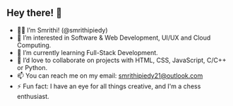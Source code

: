 ## Hey there! 👋
- 👩‍💻 I’m Smrithi! (@smrithipiedy)
- 👀 I’m interested in Software & Web Development, UI/UX and Cloud Computing.
- 🌱 I’m currently learning Full-Stack Development.
- 💞️ I’d love to collaborate on projects with HTML, CSS, JavaScript, C/C++ or Python.  
- 📫 You can reach me on my email: smrithipiedy21@outlook.com
- ⚡ Fun fact: I have an eye for all things creative, and I'm a chess enthusiast.
